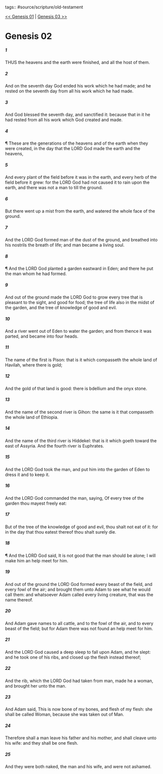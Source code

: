 tags:: #source/scripture/old-testament

[<< Genesis 01](old-testament/01_Genesis/Genesis_01.md) | [Genesis 03 >>](old-testament/01_Genesis/Genesis_03.md)

# Genesis 02

##### 1

THUS the heavens and the earth were finished, and all the host of them.

##### 2

And on the seventh day God ended his work which he had made; and he rested on the seventh day from all his work which he had made.

##### 3

And God blessed the seventh day, and sanctified it: because that in it he had rested from all his work which God created and made.

##### 4

¶ These are the generations of the heavens and of the earth when they were created, in the day that the LORD God made the earth and the heavens,

##### 5

And every plant of the field before it was in the earth, and every herb of the field before it grew: for the LORD God had not caused it to rain upon the earth, and there was not a man to till the ground.

##### 6

But there went up a mist from the earth, and watered the whole face of the ground.

##### 7

And the LORD God formed man of the dust of the ground, and breathed into his nostrils the breath of life; and man became a living soul.

##### 8

¶ And the LORD God planted a garden eastward in Eden; and there he put the man whom he had formed.

##### 9

And out of the ground made the LORD God to grow every tree that is pleasant to the sight, and good for food; the tree of life also in the midst of the garden, and the tree of knowledge of good and evil.

##### 10

And a river went out of Eden to water the garden; and from thence it was parted, and became into four heads.

##### 11

The name of the first is Pison: that is it which compasseth the whole land of Havilah, where there is gold;

##### 12

And the gold of that land is good: there is bdellium and the onyx stone.

##### 13

And the name of the second river is Gihon: the same is it that compasseth the whole land of Ethiopia.

##### 14

And the name of the third river is Hiddekel: that is it which goeth toward the east of Assyria. And the fourth river is Euphrates.

##### 15

And the LORD God took the man, and put him into the garden of Eden to dress it and to keep it.

##### 16

And the LORD God commanded the man, saying, Of every tree of the garden thou mayest freely eat:

##### 17

But of the tree of the knowledge of good and evil, thou shalt not eat of it: for in the day that thou eatest thereof thou shalt surely die.

##### 18

¶ And the LORD God said, It is not good that the man should be alone; I will make him an help meet for him.

##### 19

And out of the ground the LORD God formed every beast of the field, and every fowl of the air; and brought them unto Adam to see what he would call them: and whatsoever Adam called every living creature, that was the name thereof.

##### 20

And Adam gave names to all cattle, and to the fowl of the air, and to every beast of the field; but for Adam there was not found an help meet for him.

##### 21

And the LORD God caused a deep sleep to fall upon Adam, and he slept: and he took one of his ribs, and closed up the flesh instead thereof;

##### 22

And the rib, which the LORD God had taken from man, made he a woman, and brought her unto the man.

##### 23

And Adam said, This is now bone of my bones, and flesh of my flesh: she shall be called Woman, because she was taken out of Man.

##### 24

Therefore shall a man leave his father and his mother, and shall cleave unto his wife: and they shall be one flesh.

##### 25

And they were both naked, the man and his wife, and were not ashamed.
